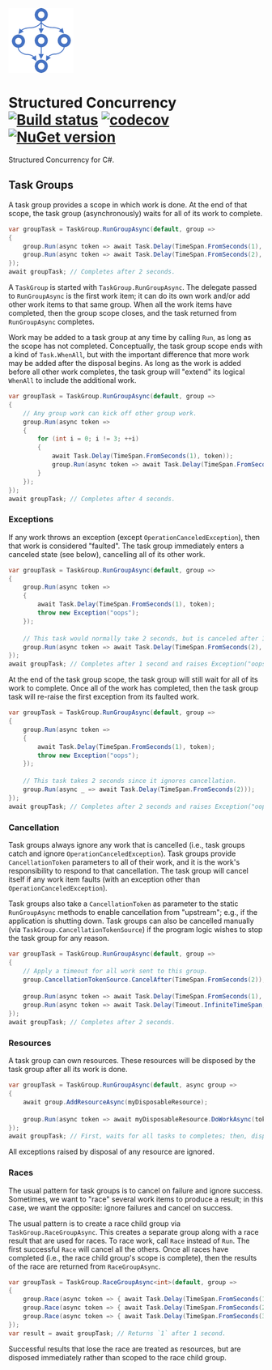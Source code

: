 ![Logo](src/icon.png)

# Structured Concurrency [![Build status](https://github.com/StephenCleary/StructuredConcurrency/workflows/Build/badge.svg)](https://github.com/StephenCleary/StructuredConcurrency/actions?query=workflow%3ABuild) [![codecov](https://codecov.io/gh/StephenCleary/StructuredConcurrency/branch/master/graph/badge.svg)](https://codecov.io/gh/StephenCleary/StructuredConcurrency) [![NuGet version](https://badge.fury.io/nu/Nito.StructuredConcurrency.svg)](https://www.nuget.org/packages/Nito.StructuredConcurrency)
Structured Concurrency for C#.

## Task Groups

A task group provides a scope in which work is done.
At the end of that scope, the task group (asynchronously) waits for all of its work to complete.

```C#
var groupTask = TaskGroup.RunGroupAsync(default, group =>
{
    group.Run(async token => await Task.Delay(TimeSpan.FromSeconds(1), token));
    group.Run(async token => await Task.Delay(TimeSpan.FromSeconds(2), token));
});
await groupTask; // Completes after 2 seconds.
```

A `TaskGroup` is started with `TaskGroup.RunGroupAsync`.
The delegate passed to `RunGroupAsync` is the first work item; it can do its own work and/or add other work items to that same group.
When all the work items have completed, then the group scope closes, and the task returned from `RunGroupAsync` completes.

Work may be added to a task group at any time by calling `Run`, as long as the scope has not completed.
Conceptually, the task group scope ends with a kind of `Task.WhenAll`, but with the important difference that more work may be added after the disposal begins.
As long as the work is added before all other work completes, the task group will "extend" its logical `WhenAll` to include the additional work.

```C#
var groupTask = TaskGroup.RunGroupAsync(default, group =>
{
    // Any group work can kick off other group work.
    group.Run(async token =>
    {
        for (int i = 0; i != 3; ++i)
        {
            await Task.Delay(TimeSpan.FromSeconds(1), token));
            group.Run(async token => await Task.Delay(TimeSpan.FromSeconds(1), token));
        }
    });
});
await groupTask; // Completes after 4 seconds.
```

### Exceptions

If any work throws an exception (except `OperationCanceledException`), then that work is considered "faulted".
The task group immediately enters a canceled state (see below), cancelling all of its other work.

```C#
var groupTask = TaskGroup.RunGroupAsync(default, group =>
{
    group.Run(async token =>
    {
        await Task.Delay(TimeSpan.FromSeconds(1), token);
        throw new Exception("oops");
    });

    // This task would normally take 2 seconds, but is canceled after 1 second.
    group.Run(async token => await Task.Delay(TimeSpan.FromSeconds(2), token));
});
await groupTask; // Completes after 1 second and raises Exception("oops").
```

At the end of the task group scope, the task group will still wait for all of its work to complete.
Once all of the work has completed, then the task group task will re-raise the first exception from its faulted work.

```C#
var groupTask = TaskGroup.RunGroupAsync(default, group =>
{
    group.Run(async token =>
    {
        await Task.Delay(TimeSpan.FromSeconds(1), token);
        throw new Exception("oops");
    });

    // This task takes 2 seconds since it ignores cancellation.
    group.Run(async _ => await Task.Delay(TimeSpan.FromSeconds(2)));
});
await groupTask; // Completes after 2 seconds and raises Exception("oops").
```

### Cancellation

Task groups always ignore any work that is cancelled (i.e., task groups catch and ignore `OperationCanceledException`).
Task groups provide `CancellationToken` parameters to all of their work, and it is the work's responsibility to respond to that cancellation.
The task group will cancel itself if any work item faults (with an exception other than `OperationCanceledException`).

Task groups also take a `CancellationToken` as parameter to the static `RunGroupAsync` methods to enable cancellation from "upstream"; e.g., if the application is shutting down.
Task groups can also be cancelled manually (via `TaskGroup.CancellationTokenSource`) if the program logic wishes to stop the task group for any reason.

```C#
var groupTask = TaskGroup.RunGroupAsync(default, group =>
{
    // Apply a timeout for all work sent to this group.
    group.CancellationTokenSource.CancelAfter(TimeSpan.FromSeconds(2));

    group.Run(async token => await Task.Delay(TimeSpan.FromSeconds(1), token));
    group.Run(async token => await Task.Delay(Timeout.InfiniteTimeSpan, token));
});
await groupTask; // Completes after 2 seconds.
```

### Resources

A task group can own resources.
These resources will be disposed by the task group after all its work is done.

```C#
var groupTask = TaskGroup.RunGroupAsync(default, async group =>
{
    await group.AddResourceAsync(myDisposableResource);

    group.Run(async token => await myDisposableResource.DoWorkAsync(token));
});
await groupTask; // First, waits for all tasks to completes; then, disposes myDisposableResource.
```

All exceptions raised by disposal of any resource are ignored.

### Races

The usual pattern for task groups is to cancel on failure and ignore success.
Sometimes, we want to "race" several work items to produce a result; in this case, we want the opposite: ignore failures and cancel on success.

The usual pattern is to create a race child group via `TaskGroup.RaceGroupAsync`.
This creates a separate group along with a race result that are used for races.
To race work, call `Race` instead of `Run`.
The first successful `Race` will cancel all the others.
Once all races have completed (i.e., the race child group's scope is complete), then the results of the race are returned from `RaceGroupAsync`.

```C#
var groupTask = TaskGroup.RaceGroupAsync<int>(default, group =>
{
    group.Race(async token => { await Task.Delay(TimeSpan.FromSeconds(1), token); return 1; });
    group.Race(async token => { await Task.Delay(TimeSpan.FromSeconds(2), token); return 2; });
    group.Race(async token => { await Task.Delay(TimeSpan.FromSeconds(3), token); return 3; });
});
var result = await groupTask; // Returns `1` after 1 second.
```

Successful results that lose the race are treated as resources, but are disposed immediately rather than scoped to the race child group.
